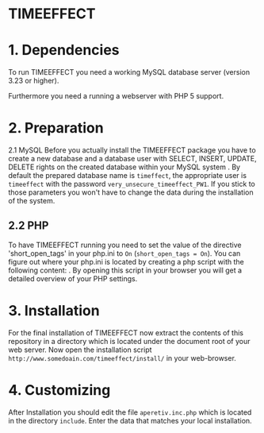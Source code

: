TIMEEFFECT
==========

# 1. Dependencies
To run TIMEEFFECT you need a working MySQL database server (version 3.23 or higher).

Furthermore you need a running a webserver with PHP 5 support.

# 2. Preparation
2.1 MySQL
Before you actually install the TIMEEFFECT package you have to create a new database and a database user with
SELECT, INSERT, UPDATE, DELETE rights on the created database within your MySQL system .
By default the prepared database name is `timeffect`, the appropriate user
is `timeeffect` with the password `very_unsecure_timeeffect_PW1`. If you stick to those parameters you won't have to
change the data during the installation of the system.

## 2.2	PHP
To have TIMEEFFECT running you need to set the value of the directive 'short_open_tags' in
your php.ini to `On` (`short_open_tags = On`). You can figure out where your php.ini
is located by creating a php script with the following content: <?php phpinfo(); ?>.
By opening this script in your browser you will get a detailed overview of your PHP settings.

# 3. Installation
For the final installation of TIMEEFFECT now extract the contents of this repository in a directory which
is located under the document root of your web server.
Now open the installation script `http://www.somedoain.com/timeeffect/install/` in your web-browser.

# 4. Customizing
After Installation you should edit the file `aperetiv.inc.php` which is located in the directory `include`.
Enter the data that matches your local installation.
